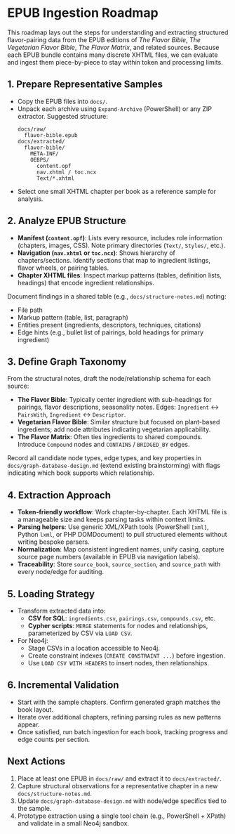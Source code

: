 # EPUB Ingestion Roadmap

This roadmap lays out the steps for understanding and extracting structured flavor-pairing data from the EPUB editions of *The Flavor Bible*, *The Vegetarian Flavor Bible*, *The Flavor Matrix*, and related sources. Because each EPUB bundle contains many discrete XHTML files, we can evaluate and ingest them piece-by-piece to stay within token and processing limits.

## 1. Prepare Representative Samples

- Copy the EPUB files into `docs/`.
- Unpack each archive using `Expand-Archive` (PowerShell) or any ZIP extractor. Suggested structure:
  ```
  docs/raw/
    flavor-bible.epub
  docs/extracted/
    flavor-bible/
      META-INF/
      OEBPS/
        content.opf
        nav.xhtml / toc.ncx
        Text/*.xhtml
  ```
- Select one small XHTML chapter per book as a reference sample for analysis.

## 2. Analyze EPUB Structure

- **Manifest (`content.opf`)**: Lists every resource, includes role information (chapters, images, CSS). Note primary directories (`Text/`, `Styles/`, etc.).
- **Navigation (`nav.xhtml` or `toc.ncx`)**: Shows hierarchy of chapters/sections. Identify sections that map to ingredient listings, flavor wheels, or pairing tables.
- **Chapter XHTML files**: Inspect markup patterns (tables, definition lists, headings) that encode ingredient relationships.

Document findings in a shared table (e.g., `docs/structure-notes.md`) noting:
- File path
- Markup pattern (table, list, paragraph)
- Entities present (ingredients, descriptors, techniques, citations)
- Edge hints (e.g., bullet list of pairings, bold headings for primary ingredient)

## 3. Define Graph Taxonomy

From the structural notes, draft the node/relationship schema for each source:

- **The Flavor Bible**: Typically center ingredient with sub-headings for pairings, flavor descriptions, seasonality notes. Edges: `Ingredient` ↔ `PairsWith`, `Ingredient` ↔ `Descriptor`.
- **Vegetarian Flavor Bible**: Similar structure but focused on plant-based ingredients; add node attributes indicating vegetarian applicability.
- **The Flavor Matrix**: Often ties ingredients to shared compounds. Introduce `Compound` nodes and `CONTAINS` / `BRIDGED_BY` edges.

Record all candidate node types, edge types, and key properties in `docs/graph-database-design.md` (extend existing brainstorming) with flags indicating which book supports which relationship.

## 4. Extraction Approach

- **Token-friendly workflow**: Work chapter-by-chapter. Each XHTML file is a manageable size and keeps parsing tasks within context limits.
- **Parsing helpers**: Use generic XML/XPath tools (PowerShell `[xml]`, Python `lxml`, or PHP DOMDocument) to pull structured elements without writing bespoke parsers.
- **Normalization**: Map consistent ingredient names, unify casing, capture source page numbers (available in EPUB via navigation labels).
- **Traceability**: Store `source_book`, `source_section`, and `source_path` with every node/edge for auditing.

## 5. Loading Strategy

- Transform extracted data into:
  - **CSV for SQL**: `ingredients.csv`, `pairings.csv`, `compounds.csv`, etc.
  - **Cypher scripts**: `MERGE` statements for nodes and relationships, parameterized by CSV via `LOAD CSV`.
- For Neo4j:
  - Stage CSVs in a location accessible to Neo4j.
  - Create constraint indexes (`CREATE CONSTRAINT ...`) before ingestion.
  - Use `LOAD CSV WITH HEADERS` to insert nodes, then relationships.

## 6. Incremental Validation

- Start with the sample chapters. Confirm generated graph matches the book layout.
- Iterate over additional chapters, refining parsing rules as new patterns appear.
- Once satisfied, run batch ingestion for each book, tracking progress and edge counts per section.

## Next Actions

1. Place at least one EPUB in `docs/raw/` and extract it to `docs/extracted/`.
2. Capture structural observations for a representative chapter in a new `docs/structure-notes.md`.
3. Update `docs/graph-database-design.md` with node/edge specifics tied to the sample.
4. Prototype extraction using a single tool chain (e.g., PowerShell + XPath) and validate in a small Neo4j sandbox.
